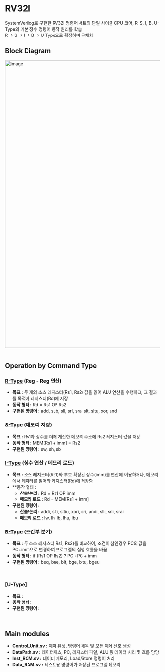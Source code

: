 # RV32I
SystemVerilog로 구현한 RV32I 명령어 세트의 단일 사이클 CPU 코어, R, S, I, B, U-Type의 기본 정수 명령어 동작 원리를 학습 <br>
R -> S -> I -> B -> U Type으로 확장하며 구체화

## Block Diagram
<div align="conter">
  <img width="1844" height="933" alt="image" src="https://github.com/user-attachments/assets/ea2e5abe-3ebb-46a0-ad61-db57d9a0be8e" />
</div>

<br>

## Operation by Command Type
### [R-Type](https://github.com/J-HanRyang/System_Verilog/tree/main/RV32I/%20R_Type) (Reg - Reg 연산)
- **목표 :** 두 개의 소스 레지스터(Rs1, Rs2) 값을 읽어 ALU 연산을 수행하고, 그 결과를 목적지 레지스터(Rd)에 저장
- **동작 형태 :** Rd = Rs1 OP Rs2
- **구현된 명령어 :** add, sub, sll, srl, sra, slt, sltu, xor, and

### [S-Type](https://github.com/J-HanRyang/System_Verilog/tree/main/RV32I/S_Type) (메모리 저장)
- **목표 :** Rs1과 상수를 더해 계산한 메모리 주소에 Rs2 레지스터 값을 저장
- **동작 형태 :** MEM[Rs1 + imm] = Rs2
- **구현된 명령어 :** sw, sh, sb

### [I-Type](https://github.com/J-HanRyang/System_Verilog/tree/main/RV32I/I_Type) (상수 연산 / 메모리 로드)
- **목표 :** 소스 레지스터(Rs1)와 부호 확장된 상수(imm)를 연산에 이용하거나, 메모리에서 데이터를 읽어와 레지스터(Rd)에 저장함
- **동작 형태 :
  - **산술/논리 :** Rd = Rs1 OP imm
  - **메모리 로드 :** Rd = MEM[Rs1 + imm]
- **구현된 명령어 :**
  - **산술/논리 :** addi, slti, sltiu, xori, ori, andi, slli, srli, srai
  - **메모리 로드 :** lw, lh, lb, lhu, lbu

### [B-Type](https://github.com/J-HanRyang/System_Verilog/tree/main/RV32I/B_Type) (조건부 분기)
- **목표 :** 두 소스 레지스터(Rs1, Rs2)를 비교하여, 조건이 참인경우 PC의 값을 PC+imm으로 변경하여 프로그램의 실행 흐름을 바꿈
- **동작 형태 :** if (Rs1 OP Rs2) ? PC : PC + imm
- **구현된 명령어 :** beq, bne, blt, bge, bltu, bgeu

<br>

### [U-Type]
- **목표 :**
- **동작 형태 :**
- **구현된 명령어 :**

<br>

## Main modules
- **Control_Unit.sv :** 제어 유닛, 명령어 해독 및 모든 제어 신호 생성
- **DataPath.sv :** 데이터패스, PC, 레지스터 파일, ALU 등 데이터 처리 및 흐름 담당
- **Inst_ROM.sv :** 데이터 메모리, Load/Store 명령어 처리
- **Data_RAM.sv :** 테스트용 명령어가 저장된 프로그램 메모리
